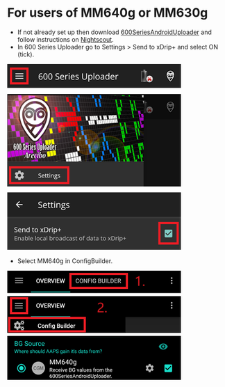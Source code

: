# For users of MM640g or MM630g

-   If not already set up then download [600SeriesAndroidUploader](https://pazaan.github.io/600SeriesAndroidUploader/)
    and follow instructions on [Nightscout](https://nightscout.github.io/uploader/setup/?h=uploader#medtronic-600-series-with-uploader).
-   In 600 Series Uploader go to Settings > Send to xDrip+ and select ON (tick).

![600 series uploader](../images/600Uploader.png)

-   Select MM640g in ConfigBuilder.

![xDrip+ BG Source](../images/ConfBuild_BG_MM640g.png)
